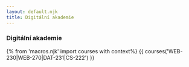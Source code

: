 ```yaml
---
layout: default.njk
title: Digitální akademie
---
```


### Digitální akademie
{% from 'macros.njk' import courses with context%}
{{ courses('WEB-230|WEB-270|DAT-231|CS-222') }}